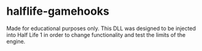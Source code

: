 # halflife-gamehooks

Made for educational purposes only. This DLL was designed to be injected into Half Life 1 in order to change functionality and test the limits of the engine.
